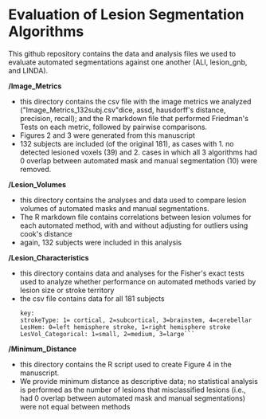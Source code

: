# Evaluation of Lesion Segmentation Algorithms

This github repository contains the data and analysis files we used to evaluate automated 
segmentations against one another (ALI, lesion_gnb, and LINDA).

__/Image_Metrics__
- this directory contains the csv file with the image metrics we analyzed ("Image_Metrics_132subj.csv"dice, assd, hausdorff's distance, precision, recall); and the R markdown file that performed Friedman's Tests on each metric, followed by pairwise comparisons.
- Figures 2 and 3 were generated from this manuscript
- 132 subjects are included (of the original 181), as cases with 1. no detected lesioned voxels (39) and 2. cases in which all 3 algorithms had 0 overlap between automated mask and manual segmentation (10) were removed.

__/Lesion_Volumes__
- this directory contains the analyses and data used to compare lesion volumes of automated masks and manual segmentations.
- The R markdown file contains correlations between lesion volumes for each automated  method, with and without adjusting for outliers using cook's distance
- again, 132 subjects were included in this analysis
	
__/Lesion_Characteristics__
- this directory contains data and analyses for the Fisher's exact tests used to analyze whether performance on automated methods varied by lesion size or stroke territory
- the csv file contains data for all 181 subjects
	```
	key:
	strokeType: 1= cortical, 2=subcortical, 3=brainstem, 4=cerebellar
	LesHem: 0=left hemisphere stroke, 1=right hemisphere stroke
	LesVol_Categorical: 1=small, 2=medium, 3=large```
	
__/Minimum_Distance__
- this directory contains the R script used to create Figure 4 in the manuscript. 
- We provide minimum distance as descriptive data; no statistical analysis is performed as the number of lesions that misclassified lesions (i.e., had 0 overlap between automated mask and manual segmentations) were not equal between methods
	

	

	
	
